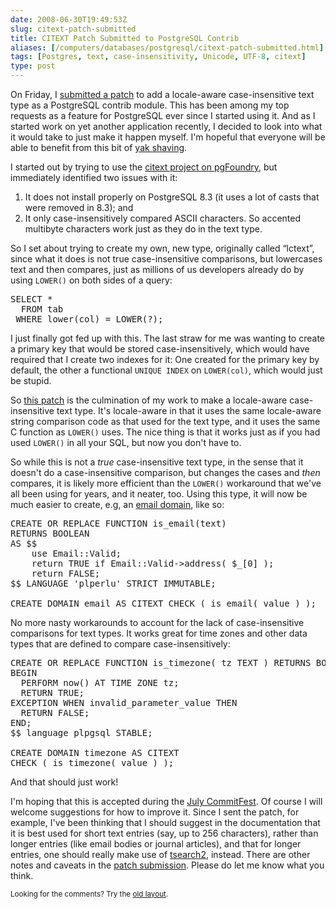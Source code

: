 ```yaml
--- 
date: 2008-06-30T19:49:53Z
slug: citext-patch-submitted
title: CITEXT Patch Submitted to PostgreSQL Contrib
aliases: [/computers/databases/postgresql/citext-patch-submitted.html]
tags: [Postgres, text, case-insensitivity, Unicode, UTF-8, citext]
type: post
---
```


<p>On Friday, I <a href="http://archives.postgresql.org/message-id/4013F1AE-FE1B-427B-8C23-1A5681DA297E@kineticode.com" title="PATCH: CITEXT 2.0">submitted a patch</a> to add a locale-aware case-insensitive text type as a PostgreSQL contrib module. This has been among my top requests as a feature for PostgreSQL ever since I started using it. And as I started work on yet another application recently, I decided to look into what it would take to just make it happen myself. I'm hopeful that everyone will be able to benefit from this bit of <a href="http://en.wiktionary.org/wiki/yak_shaving" title="Wiktionary: “yak shaving”">yak shaving</a>.</p>

<p>I started out by trying to use the <a href="http://pgfoundry.org/projects/citext/" title="">citext project on pgFoundry</a>, but immediately identified two issues with it:</p>

<ol>
  <li>It does not install properly on PostgreSQL 8.3 (it uses a lot of casts that were removed in 8.3); and </li>
  <li>It only case-insensitively compared ASCII characters. So accented multibyte characters work just as they do in the text type.</li>
</ol>

<p>So I set about trying to create my own, new type, originally called “lctext”, since what it does is not true case-insensitive comparisons, but lowercases text and then compares, just as millions of us developers already do by using <code>LOWER()</code> on both sides of a query:</p>

<pre>
SELECT *
  FROM tab
 WHERE lower(col) = LOWER(?);
</pre>

<p>I just finally got fed up with this. The last straw for me was wanting to create a primary key that would be stored case-insensitively, which would have required that I create two indexes for it: One created for the primary key by default, the other a functional <code>UNIQUE INDEX</code> on <code>LOWER(col)</code>, which would just be stupid.</p>

<p>So <a href="http://archives.postgresql.org/message-id/4013F1AE-FE1B-427B-8C23-1A5681DA297E@kineticode.com" title="PATCH: CITEXT 2.0">this patch</a> is the culmination of my work to make a locale-aware case-insensitive text type. It's locale-aware in that it uses the same locale-aware string comparison code as that used for the text type, and it uses the same C function as <code>LOWER()</code> uses. The nice thing is that it works just as if you had used <code>LOWER()</code> in all your SQL, but now you don't have to.</p>

<p>So while this is not a <em>true</em> case-insensitive text type, in the sense that it doesn't do a case-insensitive comparison, but changes the cases and <em>then</em> compares, it is likely more efficient than the <code>LOWER()</code> workaround that we've all been using for years, and it neater, too. Using this type, it will now be much easier to create, e.g, an <a href="http://www.varlena.com/GeneralBits/128.php" title="PostgreSQL General Bits: “Base Type using Domains”">email domain</a>, like so:</p>

<pre>
CREATE OR REPLACE FUNCTION is_email(text)
RETURNS BOOLEAN
AS $$
    use Email::Valid;
    return TRUE if Email::Valid->address( $_[0] );
    return FALSE;
$$ LANGUAGE 'plperlu' STRICT IMMUTABLE;

CREATE DOMAIN email AS CITEXT CHECK ( is_email( value ) );
</pre>

<p>No more nasty workarounds to account for the lack of case-insensitive comparisons for text types. It works great for time zones and other data types that are defined to compare case-insensitively:</p>

<pre>
CREATE OR REPLACE FUNCTION is_timezone( tz TEXT ) RETURNS BOOLEAN as $$
BEGIN
  PERFORM now() AT TIME ZONE tz;
  RETURN TRUE;
EXCEPTION WHEN invalid_parameter_value THEN
  RETURN FALSE;
END;
$$ language plpgsql STABLE;

CREATE DOMAIN timezone AS CITEXT
CHECK ( is_timezone( value ) );
</pre>

<p>And that should just work!</p>

<p>I'm hoping that this is accepted during the <a href="http://wiki.postgresql.org/index.php?title=CommitFest:2008-07" title="PostgreSQL CommitFest:2008-07">July CommitFest</a>. Of course I will welcome suggestions for how to improve it. Since I sent the patch, for example, I've been thinking that I should suggest in the documentation that it is best used for short text entries (say, up to 256 characters), rather than longer entries (like email bodies or journal articles), and that for longer entries, one should really make use of <a href="http://www.postgresql.org/docs/current/static/textsearch.html" title="PostgreSQL Documentation: Chapter 12. Full Text Search">tsearch2</a>, instead. There are other notes and caveats in the <a href="http://archives.postgresql.org/message-id/4013F1AE-FE1B-427B-8C23-1A5681DA297E@kineticode.com" title="PATCH: CITEXT 2.0">patch submission</a>. Please do let me know what you think.</p>

<p class="past"><small>Looking for the comments? Try the <a rel="nofollow" href="//past.justatheory.com/computers/databases/postgresql/citext-patch-submitted.html">old layout</a>.</small></p>


